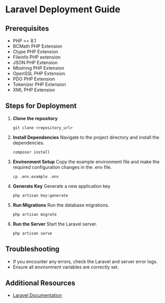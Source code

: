 # Laravel Deployment Guide

## Prerequisites

- PHP >= 8.1
- BCMath PHP Extension
- Ctype PHP Extension
- Fileinfo PHP extension
- JSON PHP Extension
- Mbstring PHP Extension
- OpenSSL PHP Extension
- PDO PHP Extension
- Tokenizer PHP Extension
- XML PHP Extension

## Steps for Deployment

1. **Clone the repository**
    ```
    git clone <repository_url>
    ```

2. **Install Dependencies**
    Navigate to the project directory and install the dependencies.
    ```
    composer install
    ```

3. **Environment Setup**
    Copy the example environment file and make the required configuration changes in the .env file.
    ```
    cp .env.example .env
    ```

4. **Generate Key**
    Generate a new application key
    ```
    php artisan key:generate
    ```

5. **Run Migrations**
    Run the database migrations.
    ```
    php artisan migrate
    ```

6. **Run the Server**
    Start the Laravel server.
    ```
    php artisan serve
    ```

## Troubleshooting

- If you encounter any errors, check the Laravel and server error logs.
- Ensure all environment variables are correctly set.

## Additional Resources

- [Laravel Documentation](https://laravel.com/docs)
